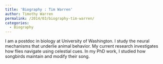 ```yaml
---
title: 'Biography : Tim Warren'
author: Timothy Warren
permalink: /2014/03/biography-tim-warren/
categories:
  - Biography
---
```

I am a postdoc in biology at University of Washington. I study the neural mechanisms that underlie animal behavior. My current research investigates how flies navigate using celestial cues. In my PhD work, I studied how songbirds maintain and modify their song.

&nbsp;
